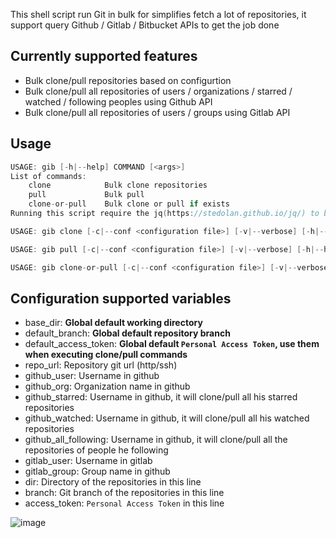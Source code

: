 This shell script run Git in bulk for simplifies fetch a lot of repositories, it support query Github / Gitlab / Bitbucket APIs to get the job done

Currently supported features
------------------------------

* Bulk clone/pull repositories based on configurtion
* Bulk clone/pull all repositories of users / organizations / starred / watched / following peoples using Github API
* Bulk clone/pull all repositories of users / groups using Gitlab API

Usage
------

```c
USAGE: gib [-h|--help] COMMAND [<args>]
List of commands:
    clone            Bulk clone repositories
    pull             Bulk pull
    clone-or-pull    Bulk clone or pull if exists
Running this script require the jq(https://stedolan.github.io/jq/) to be installed in the system.
```

```c
USAGE: gib clone [-c|--conf <configuration file>] [-v|--verbose] [-h|--help]
```

```c
USAGE: gib pull [-c|--conf <configuration file>] [-v|--verbose] [-h|--help]
```

```c
USAGE: gib clone-or-pull [-c|--conf <configuration file>] [-v|--verbose] [-h|--help]
```

Configuration supported variables
---------------------------------

* base_dir: **Global default working directory**
* default_branch: **Global default repository branch**
* default_access_token: **Global default `Personal Access Token`, use them when executing clone/pull commands**
* repo_url: Repository git url (http/ssh)
* github_user: Username in github
* github_org: Organization name in github
* github_starred: Username in github, it will clone/pull all his starred repositories
* github_watched: Username in github, it will clone/pull all his watched repositories
* github_all_following: Username in github, it will clone/pull all the repositories of people he following
* gitlab_user: Username in gitlab
* gitlab_group: Group name in github
* dir: Directory of the repositories in this line
* branch: Git branch of the repositories in this line
* access_token: `Personal Access Token` in this line

![image](https://github.com/wangrenjun/gib/raw/master/screenshots/demo.png)

